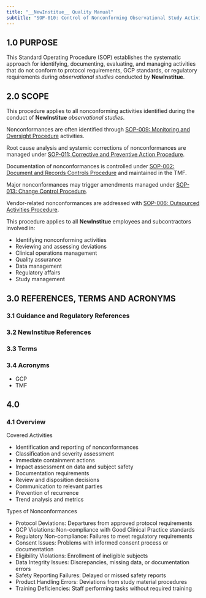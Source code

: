 ```yaml
---
title: "__NewInstitue__ Quality Manual"
subtitle: "SOP-010: Control of Nonconforming Observational Study Activities Procedure"
---
```


## 1.0 PURPOSE

This Standard Operating Procedure (SOP) establishes the systematic approach for
identifying, documenting, evaluating, and managing activities that do not
conform to protocol requirements, GCP standards, or regulatory requirements
during *observational studies* conducted by __NewInstitue__.

## 2.0 SCOPE

This procedure applies to all nonconforming activities identified during the
conduct of __NewInstitue__ *observational studies*.

Nonconformances are often identified through
[SOP-009: Monitoring and Oversight Procedure](SOP-009--Monitoring_and_Oversight_Procedure.md)
activities.

Root cause analysis and systemic corrections of nonconformances are managed
under [SOP-011: Corrective and Preventive Action Procedure](SOP-011--Corrective_and_Preventive_Action_Procedure.md).

Documentation of nonconformances is controlled under
[SOP-002: Document and Records Controls Procedure](SOP-002--Document_and_Records_Controls_Procedure.md)
and maintained in the TMF.

Major nonconformances may trigger amendments managed under
[SOP-013: Change Control Procedure](SOP-013--Change_Control_Procedure.md).

Vendor-related nonconformances are addressed with
[SOP-006: Outsourced Activities Procedure](SOP-006--Outsourced_Activities_Procedure.md).

This procedure applies to all __NewInstitue__ employees and subcontractors
involved in:

- Identifying nonconforming activities
- Reviewing and assessing deviations
- Clinical operations management
- Quality assurance
- Data management
- Regulatory affairs
- Study management

## 3.0 REFERENCES, TERMS AND ACRONYMS

### 3.1 Guidance and Regulatory References

### 3.2 __NewInstitue__ References 

### 3.3 Terms

### 3.4 Acronyms

- GCP
- TMF

## 4.0

### 4.1 Overview

Covered Activities

- Identification and reporting of nonconformances
- Classification and severity assessment
- Immediate containment actions
- Impact assessment on data and subject safety
- Documentation requirements
- Review and disposition decisions
- Communication to relevant parties
- Prevention of recurrence
- Trend analysis and metrics

Types of Nonconformances

- Protocol Deviations: Departures from approved protocol requirements
- GCP Violations: Non-compliance with Good Clinical Practice standards
- Regulatory Non-compliance: Failures to meet regulatory requirements
- Consent Issues: Problems with informed consent process or documentation
- Eligibility Violations: Enrollment of ineligible subjects
- Data Integrity Issues: Discrepancies, missing data, or documentation errors
- Safety Reporting Failures: Delayed or missed safety reports
- Product Handling Errors: Deviations from study material procedures
- Training Deficiencies: Staff performing tasks without required training
